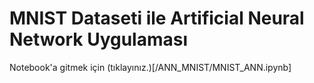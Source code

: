 # MNIST Dataseti ile Artificial Neural Network Uygulaması

Notebook'a gitmek için (tıklayınız.)[/ANN_MNIST/MNIST_ANN.ipynb]
